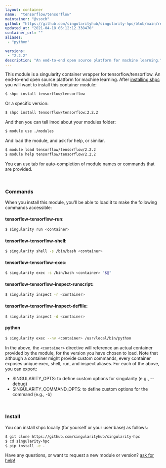 ```yaml
---
layout: container
name:  "tensorflow/tensorflow"
maintainer: "@vsoch"
github: "https://github.com/singularityhub/singularity-hpc/blob/main/registry/tensorflow/tensorflow/container.yaml"
updated_at: "2021-04-18 06:12:12.338470"
container_url: ""
aliases:
 - "python"

versions:
 - "2.2.2"
description: "An end-to-end open source platform for machine learning."
---
```


This module is a singularity container wrapper for tensorflow/tensorflow.
An end-to-end open source platform for machine learning.
After [installing shpc](#install) you will want to install this container module:

```bash
$ shpc install tensorflow/tensorflow
```

Or a specific version:

```bash
$ shpc install tensorflow/tensorflow:2.2.2
```

And then you can tell lmod about your modules folder:

```bash
$ module use ./modules
```

And load the module, and ask for help, or similar.

```bash
$ module load tensorflow/tensorflow/2.2.2
$ module help tensorflow/tensorflow/2.2.2
```

You can use tab for auto-completion of module names or commands that are provided.

<br>

### Commands

When you install this module, you'll be able to load it to make the following commands accessible:

#### tensorflow-tensorflow-run:

```bash
$ singularity run <container>
```

#### tensorflow-tensorflow-shell:

```bash
$ singularity shell -s /bin/bash <container>
```

#### tensorflow-tensorflow-exec:

```bash
$ singularity exec -s /bin/bash <container> "$@"
```

#### tensorflow-tensorflow-inspect-runscript:

```bash
$ singularity inspect -r <container>
```

#### tensorflow-tensorflow-inspect-deffile:

```bash
$ singularity inspect -d <container>
```


#### python
       
```bash
$ singularity exec --nv <container> /usr/local/bin/python
```



In the above, the `<container>` directive will reference an actual container provided
by the module, for the version you have chosen to load. Note that although a container
might provide custom commands, every container exposes unique exec, shell, run, and
inspect aliases. For each of the above, you can export:

 - SINGULARITY_OPTS: to define custom options for singularity (e.g., --debug)
 - SINGULARITY_COMMAND_OPTS: to define custom options for the command (e.g., -b)

<br>
  
### Install

You can install shpc locally (for yourself or your user base) as follows:

```bash
$ git clone https://github.com/singularityhub/singularity-hpc
$ cd singularity-hpc
$ pip install -e .
```

Have any questions, or want to request a new module or version? [ask for help!](https://github.com/singularityhub/singularity-hpc/issues)